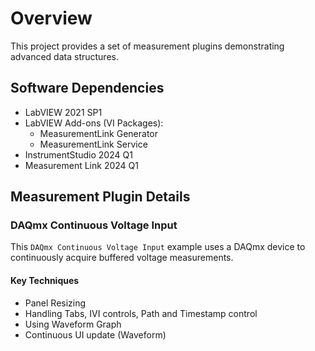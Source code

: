 # Overview

This project provides a set of measurement plugins demonstrating advanced data structures.

## Software Dependencies

- LabVIEW 2021 SP1
- LabVIEW Add-ons (VI Packages):
  - MeasurementLink Generator
  - MeasurementLink Service
- InstrumentStudio 2024 Q1
- Measurement Link 2024 Q1

## Measurement Plugin Details

### DAQmx Continuous Voltage Input

This `DAQmx Continuous Voltage Input` example uses a DAQmx device to continuously acquire buffered voltage measurements.

#### Key Techniques

- Panel Resizing
- Handling Tabs, IVI controls, Path and Timestamp control
- Using Waveform Graph
- Continuous UI update (Waveform)
